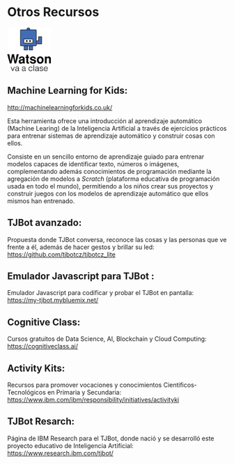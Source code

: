# Otros Recursos


<img id="img1" src="files/img/tj.png" width="100" height="100"><br> 

## Machine Learning for Kids: 

http://machinelearningforkids.co.uk/

Esta herramienta ofrece una introducción al aprendizaje automático (Machine Learing) de la Inteligencia Artificial a través de ejercicios prácticos para entrenar sistemas de aprendizaje automático y construir cosas con ellos.

Consiste en un sencillo entorno de aprendizaje guiado para entrenar modelos capaces de identificar texto, números o imágenes, complementando además conocimientos de programación mediante la agregación de modelos a *Scratch* (plataforma educativa de programación usada en todo el mundo), permitiendo a los niños crear sus proyectos y construir juegos con los modelos de aprendizaje automático que ellos mismos han entrenado.


## TJBot avanzado: 
Propuesta donde TJBot conversa, reconoce las cosas y las personas que ve frente a él, además de hacer gestos y brillar su led: https://github.com/tjbotcz/tjbotcz_lite
 
## Emulador Javascript para TJBot : 
Emulador Javascript para codificar y probar el TJBot en pantalla: <a href="https://my-tjbot.mybluemix.net">
https://my-tjbot.mybluemix.net/ </a>

## Cognitive Class: 
Cursos gratuitos de Data Science, AI, Blockchain y Cloud Computing: <a href="https://cognitiveclass.ai/">
https://cognitiveclass.ai/</a>

## Activity Kits:
Recursos para promover vocaciones y conocimientos Cientificos-Tecnológicos en Primaria y Secundaria: https://www.ibm.com/ibm/responsibility/initiatives/activityki

## TJBot Resarch:
Página de IBM Research para el TJBot, donde nació y se desarrolló este proyecto educativo de Inteligencia Artificial: <a href="https://www.research.ibm.com/tjbot/"> https://www.research.ibm.com/tjbot/</a>






